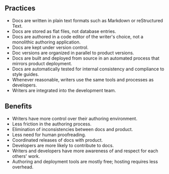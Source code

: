 <!--
.. title: Docs as Code
.. slug: docs-as-code
.. date: 2017-02-01 05:33:02 UTC-08:00
.. tags:
.. category:
.. link:
.. description:
.. type: text
-->

## Practices

 - Docs are written in plain text formats such as Markdown or reStructured Text.
 - Docs are stored as flat files, not database entries.
 - Docs are authored in a code editor of the writer's choice, not a monolithic authoring application.
 - Docs are kept under version control.
 - Doc versions are organized in parallel to product versions.
 - Docs are built and deployed from source in an automated process that mirrors product deployment.
 - Docs are automatically tested for internal consistency and compliance to style guides.
 - Whenever reasonable, writers use the same tools and processes as developers.
 - Writers are integrated into the development team.

## Benefits

 - Writers have more control over their authoring environment.
 - Less friction in the authoring process.
 - Elimination of inconsistencies between docs and product.
 - Less need for human proofreading.
 - Coordinated releases of docs with product.
 - Developers are more likely to contribute to docs.
 - Writers and developers have more awareness of and respect for each others' work.
 - Authoring and deployment tools are mostly free; hosting requires less overhead.
